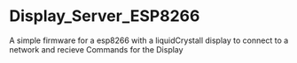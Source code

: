 # Display_Server_ESP8266
A simple firmware for a esp8266 with a liquidCrystall display to connect to a network and recieve Commands for the Display
